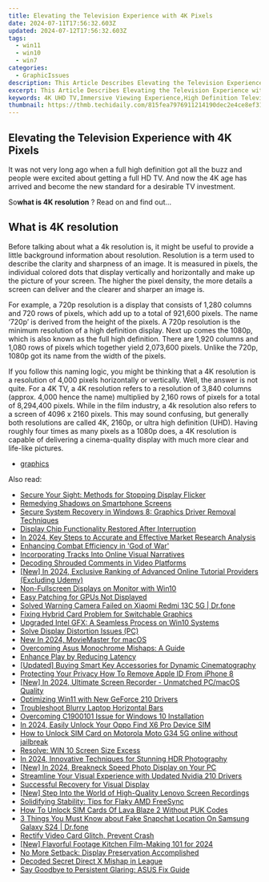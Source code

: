 ```yaml
---
title: Elevating the Television Experience with 4K Pixels
date: 2024-07-11T17:56:32.603Z
updated: 2024-07-12T17:56:32.603Z
tags:
  - win11
  - win10
  - win7
categories:
  - GraphicIssues
description: This Article Describes Elevating the Television Experience with 4K Pixels
excerpt: This Article Describes Elevating the Television Experience with 4K Pixels
keywords: 4K UHD TV,Immersive Viewing Experience,High Definition Television (HDTV) Upgrade,Cutting-Edge Display Technology,Ultra High Definition (UHD) Content,Premium Television Experience,Enhanced Visual Quality in Broadcasts
thumbnail: https://thmb.techidaily.com/815fea7976911214190dec2e4ce8ef31c5b56fc35aca9555d7d0112a6571e067.jpg
---
```


## Elevating the Television Experience with 4K Pixels

 It was not very long ago when a full high definition got all the buzz and people were excited about getting a full HD TV. And now the 4K age has arrived and become the new standard for a desirable TV investment.

 So**what is 4K resolution** ? Read on and find out…

## What is 4K resolution

 Before talking about what a 4k resolution is, it might be useful to provide a little background information about resolution. Resolution is a term used to describe the clarity and sharpness of an image. It is measured in pixels, the individual colored dots that display vertically and horizontally and make up the picture of your screen. The higher the pixel density, the more details a screen can deliver and the clearer and sharper an image is.

 For example, a 720p resolution is a display that consists of 1,280 columns and 720 rows of pixels, which add up to a total of 921,600 pixels. The name ‘720p’ is derived from the height of the pixels. A 720p resolution is the minimum resolution of a high definition display. Next up comes the 1080p, which is also known as the full high definition. There are 1,920 columns and 1,080 rows of pixels which together yield 2,073,600 pixels. Unlike the 720p, 1080p got its name from the width of the pixels.

 If you follow this naming logic, you might be thinking that a 4K resolution is a resolution of 4,000 pixels horizontally or vertically. Well, the answer is not quite. For a 4K TV, a 4K resolution refers to a resolution of 3,840 columns (approx. 4,000 hence the name) multiplied by 2,160 rows of pixels for a total of 8,294,400 pixels. While in the film industry, a 4k resolution also refers to a screen of 4096 x 2160 pixels. This may sound confusing, but generally both resolutions are called 4K, 2160p, or ultra high definition (UHD). Having roughly four times as many pixels as a 1080p does, a 4K resolution is capable of delivering a cinema-quality display with much more clear and life-like pictures.

* [graphics](https://tools.techidaily.com/drivereasy/download/)

<ins class="adsbygoogle"
     style="display:block"
     data-ad-format="autorelaxed"
     data-ad-client="ca-pub-7571918770474297"
     data-ad-slot="1223367746"></ins>



<ins class="adsbygoogle"
     style="display:block"
     data-ad-client="ca-pub-7571918770474297"
     data-ad-slot="8358498916"
     data-ad-format="auto"
     data-full-width-responsive="true"></ins>



<span class="atpl-alsoreadstyle">Also read:</span>
<div><ul>
<li><a href="https://graphic-issues.techidaily.com/secure-your-sight-methods-for-stopping-display-flicker/"><u>Secure Your Sight: Methods for Stopping Display Flicker</u></a></li>
<li><a href="https://graphic-issues.techidaily.com/remedying-shadows-on-smartphone-screens/"><u>Remedying Shadows on Smartphone Screens</u></a></li>
<li><a href="https://graphic-issues.techidaily.com/secure-system-recovery-in-windows-8-graphics-driver-removal-techniques/"><u>Secure System Recovery in Windows 8: Graphics Driver Removal Techniques</u></a></li>
<li><a href="https://graphic-issues.techidaily.com/display-chip-functionality-restored-after-interruption/"><u>Display Chip Functionality Restored After Interruption</u></a></li>
<li><a href="https://extra-approaches.techidaily.com/in-2024-key-steps-to-accurate-and-effective-market-research-analysis/"><u>In 2024, Key Steps to Accurate and Effective Market Research Analysis</u></a></li>
<li><a href="https://graphic-issues.techidaily.com/enhancing-combat-efficiency-in-god-of-war/"><u>Enhancing Combat Efficiency in 'God of War'</u></a></li>
<li><a href="https://facebook-clips.techidaily.com/incorporating-tracks-into-online-visual-narratives/"><u>Incorporating Tracks Into Online Visual Narratives</u></a></li>
<li><a href="https://extra-resources.techidaily.com/decoding-shrouded-comments-in-video-platforms/"><u>Decoding Shrouded Comments in Video Platforms</u></a></li>
<li><a href="https://digital-screen-recording.techidaily.com/new-in-2024-exclusive-ranking-of-advanced-online-tutorial-providers-excluding-udemy/"><u>[New] In 2024, Exclusive Ranking of Advanced Online Tutorial Providers (Excluding Udemy)</u></a></li>
<li><a href="https://graphic-issues.techidaily.com/non-fullscreen-displays-on-monitor-with-win10/"><u>Non-Fullscreen Displays on Monitor with Win10</u></a></li>
<li><a href="https://graphic-issues.techidaily.com/easy-patching-for-gpus-not-displayed/"><u>Easy Patching for GPUs Not Displayed</u></a></li>
<li><a href="https://fix-guide.techidaily.com/solved-warning-camera-failed-on-xiaomi-redmi-13c-5g-drfone-by-drfone-fix-android-problems-fix-android-problems/"><u>Solved Warning Camera Failed on Xiaomi Redmi 13C 5G | Dr.fone</u></a></li>
<li><a href="https://graphic-issues.techidaily.com/fixing-hybrid-card-problem-for-switchable-graphics/"><u>Fixing Hybrid Card Problem for Switchable Graphics</u></a></li>
<li><a href="https://graphic-issues.techidaily.com/upgraded-intel-gfx-a-seamless-process-on-win10-systems/"><u>Upgraded Intel GFX: A Seamless Process on Win10 Systems</u></a></li>
<li><a href="https://graphic-issues.techidaily.com/solve-display-distortion-issues-pc/"><u>Solve Display Distortion Issues (PC)</u></a></li>
<li><a href="https://ai-video-tools.techidaily.com/new-in-2024-moviemaster-for-macos/"><u>New In 2024, MovieMaster for macOS</u></a></li>
<li><a href="https://graphic-issues.techidaily.com/overcoming-asus-monochrome-mishaps-a-guide/"><u>Overcoming Asus Monochrome Mishaps: A Guide</u></a></li>
<li><a href="https://graphic-issues.techidaily.com/enhance-play-by-reducing-latency/"><u>Enhance Play by Reducing Latency</u></a></li>
<li><a href="https://extra-resources.techidaily.com/updated-buying-smart-key-accessories-for-dynamic-cinematography/"><u>[Updated] Buying Smart  Key Accessories for Dynamic Cinematography</u></a></li>
<li><a href="https://apple-account.techidaily.com/protecting-your-privacy-how-to-remove-apple-id-from-iphone-8-by-drfone-ios/"><u>Protecting Your Privacy How To Remove Apple ID From iPhone 8</u></a></li>
<li><a href="https://remote-screen-capture.techidaily.com/new-in-2024-ultimate-screen-recorder-unmatched-pcmacos-quality/"><u>[New] In 2024, Ultimate Screen Recorder - Unmatched PC/macOS Quality</u></a></li>
<li><a href="https://graphic-issues.techidaily.com/optimizing-win11-with-new-geforce-210-drivers/"><u>Optimizing Win11 with New GeForce 210 Drivers</u></a></li>
<li><a href="https://graphic-issues.techidaily.com/troubleshoot-blurry-laptop-horizontal-bars/"><u>Troubleshoot Blurry Laptop Horizontal Bars</u></a></li>
<li><a href="https://graphic-issues.techidaily.com/overcoming-c1900101-issue-for-windows-10-installation/"><u>Overcoming C1900101 Issue for Windows 10 Installation</u></a></li>
<li><a href="https://sim-unlock.techidaily.com/in-2024-easily-unlock-your-oppo-find-x6-pro-device-sim-by-drfone-android/"><u>In 2024, Easily Unlock Your Oppo Find X6 Pro Device SIM</u></a></li>
<li><a href="https://sim-unlock.techidaily.com/how-to-unlock-sim-card-on-motorola-moto-g34-5g-online-without-jailbreak-by-drfone-android/"><u>How to Unlock SIM Card on Motorola Moto G34 5G online without jailbreak</u></a></li>
<li><a href="https://graphic-issues.techidaily.com/resolve-win-10-screen-size-excess/"><u>Resolve: WIN 10 Screen Size Excess</u></a></li>
<li><a href="https://fox-http.techidaily.com/in-2024-innovative-techniques-for-stunning-hdr-photography/"><u>In 2024, Innovative Techniques for Stunning HDR Photography</u></a></li>
<li><a href="https://fox-glue.techidaily.com/new-in-2024-breakneck-speed-photo-display-on-your-pc/"><u>[New] In 2024, Breakneck Speed Photo Display on Your PC</u></a></li>
<li><a href="https://graphic-issues.techidaily.com/streamline-your-visual-experience-with-updated-nvidia-210-drivers/"><u>Streamline Your Visual Experience with Updated Nvidia 210 Drivers</u></a></li>
<li><a href="https://graphic-issues.techidaily.com/successful-recovery-for-visual-display/"><u>Successful Recovery for Visual Display</u></a></li>
<li><a href="https://screen-video-capture.techidaily.com/new-step-into-the-world-of-high-quality-lenovo-screen-recordings/"><u>[New] Step Into the World of High-Quality Lenovo Screen Recordings</u></a></li>
<li><a href="https://graphic-issues.techidaily.com/solidifying-stability-tips-for-flaky-amd-freesync/"><u>Solidifying Stability: Tips for Flaky AMD FreeSync</u></a></li>
<li><a href="https://sim-unlock.techidaily.com/how-to-unlock-sim-cards-of-lava-blaze-2-without-puk-codes-by-drfone-android/"><u>How To Unlock SIM Cards Of Lava Blaze 2 Without PUK Codes</u></a></li>
<li><a href="https://location-social.techidaily.com/3-things-you-must-know-about-fake-snapchat-location-on-samsung-galaxy-s24-drfone-by-drfone-virtual-android/"><u>3 Things You Must Know about Fake Snapchat Location On Samsung Galaxy S24 | Dr.fone</u></a></li>
<li><a href="https://graphic-issues.techidaily.com/rectify-video-card-glitch-prevent-crash/"><u>Rectify Video Card Glitch, Prevent Crash</u></a></li>
<li><a href="https://eaxpv-info.techidaily.com/new-flavorful-footage-kitchen-film-making-101-for-2024/"><u>[New] Flavorful Footage  Kitchen Film-Making 101 for 2024</u></a></li>
<li><a href="https://graphic-issues.techidaily.com/no-more-setback-display-preservation-accomplished/"><u>No More Setback: Display Preservation Accomplished</u></a></li>
<li><a href="https://graphic-issues.techidaily.com/decoded-secret-direct-x-mishap-in-league/"><u>Decoded Secret Direct X Mishap in League</u></a></li>
<li><a href="https://graphic-issues.techidaily.com/say-goodbye-to-persistent-glaring-asus-fix-guide/"><u>Say Goodbye to Persistent Glaring: ASUS Fix Guide</u></a></li>
</ul></div>
